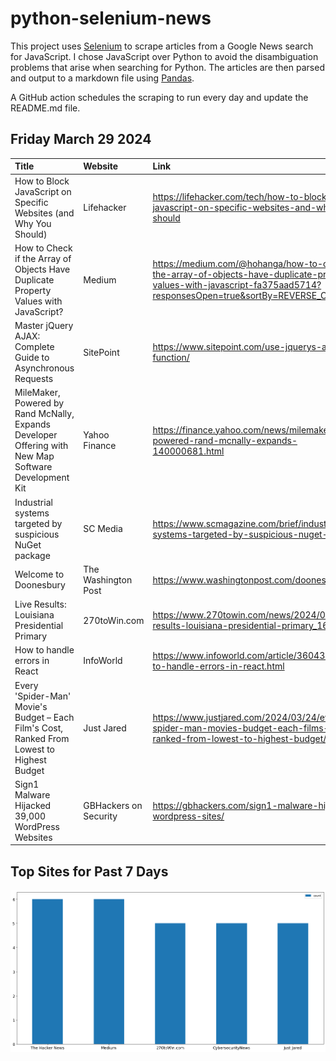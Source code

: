 # python-selenium-news

This project uses [Selenium](https://www.seleniumhq.org/) to scrape articles from a Google News search for JavaScript.
I chose JavaScript over Python to avoid the disambiguation problems that arise when searching for Python.
The articles are then parsed and output to a markdown file using [Pandas](https://pandas.pydata.org/).

A GitHub action schedules the scraping to run every day and update the README.md file.

## Friday March 29 2024


| Title                                                                                                | Website               | Link                                                                                                                                                                 |
|:-----------------------------------------------------------------------------------------------------|:----------------------|:---------------------------------------------------------------------------------------------------------------------------------------------------------------------|
| How to Block JavaScript on Specific Websites (and Why You Should)                                    | Lifehacker            | https://lifehacker.com/tech/how-to-block-javascript-on-specific-websites-and-why-you-should                                                                          |
| How to Check if the Array of Objects Have Duplicate Property Values with JavaScript?                 | Medium                | https://medium.com/@hohanga/how-to-check-if-the-array-of-objects-have-duplicate-property-values-with-javascript-fa375aad5714?responsesOpen=true&sortBy=REVERSE_CHRON |
| Master jQuery AJAX: Complete Guide to Asynchronous Requests                                          | SitePoint             | https://www.sitepoint.com/use-jquerys-ajax-function/                                                                                                                 |
| MileMaker, Powered by Rand McNally, Expands Developer Offering with New Map Software Development Kit | Yahoo Finance         | https://finance.yahoo.com/news/milemaker-powered-rand-mcnally-expands-140000681.html                                                                                 |
| Industrial systems targeted by suspicious NuGet package                                              | SC Media              | https://www.scmagazine.com/brief/industrial-systems-targeted-by-suspicious-nuget-package                                                                             |
| Welcome to Doonesbury                                                                                | The Washington Post   | https://www.washingtonpost.com/doonesbury/                                                                                                                           |
| Live Results: Louisiana Presidential Primary                                                         | 270toWin.com          | https://www.270towin.com/news/2024/03/23/live-results-louisiana-presidential-primary_1618.html                                                                       |
| How to handle errors in React                                                                        | InfoWorld             | https://www.infoworld.com/article/3604336/how-to-handle-errors-in-react.html                                                                                         |
| Every 'Spider-Man' Movie's Budget – Each Film's Cost, Ranked From Lowest to Highest Budget           | Just Jared            | https://www.justjared.com/2024/03/24/every-spider-man-movies-budget-each-films-cost-ranked-from-lowest-to-highest-budget/2/                                          |
| Sign1 Malware Hijacked 39,000 WordPress Websites                                                     | GBHackers on Security | https://gbhackers.com/sign1-malware-hijacks-wordpress-sites/                                                                                                         |
## Top Sites for Past 7 Days

![Graph of Top Sites](https://raw.githubusercontent.com/dan-mba/python-selenium-news/main/last-week.png)
